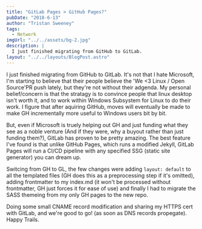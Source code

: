 ```yaml
---
title: "GitLab Pages > GitHub Pages?"
pubDate: "2018-6-13"
author: "Tristan Sweeney"
tags:
  - Network
imgUrl: "../../assets/bg-2.jpg"
description: |
  I just finished migrating from GitHub to GitLab.
layout: "../../layouts/BlogPost.astro"
---
```


I just finished migrating from GitHub to GitLab. It's not that I hate Microsoft, I'm starting to believe that their people believe the 'We <3 Linux / Open Source'PR push lately, but they're not without their adgenda. My personal belief/concern is that the stratagy is to convince people that linux desktop isn't worth it, and to work within Windows Subsystem for Linux to do their work. I figure that after aquiring GitHub, moves will eventually be made to make GH incrementally more useful to Windows users bit by bit.

But, even if Microsoft is truely helping out GH and just funding what they see as a noble venture (And if they were, why a buyout rather than just funding them?), GitLab has proven to be pretty amazing. The best feature I've found is that unlike GitHub Pages, which runs a modified Jekyll, GitLab Pages will run a CI/CD pipeline with any specified SSG (static site generator) you can dream up.

Switcing from GH to GL, the few changes were adding `layout: default` to all the templated files (GH does this as a preprocessing step if it's omitted), adding frontmatter to my index.md (it won't be processed without frontmatter, GH just forces it for ease of use) and finally I had to migrate the SASS themeing from my only GH pages to the new repo.

Doing some small CNAME record modification and sharing my HTTPS cert with GitLab, and we're good to go! (as soon as DNS records propegate). Happy Trails.
